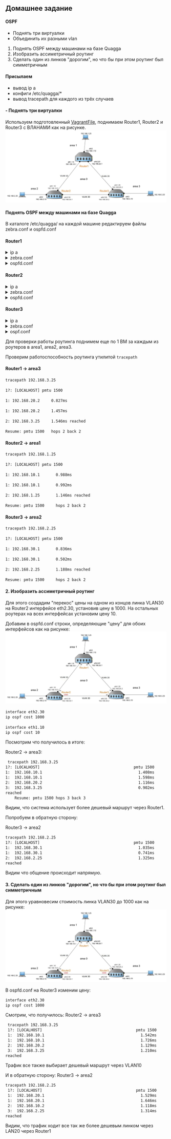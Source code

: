 
## Домашнее задание
#### OSPF
- Поднять три виртуалки
- Объединить их разными vlan
1. Поднять OSPF между машинами на базе Quagga
2. Изобразить ассиметричный роутинг
3. Сделать один из линков "дорогим", но что бы при этом роутинг был симметричным

#### Присылаем 
- вывод ip a
- конфиги /etc/quagga/*
- вывод tracepath для каждого из трёх случаев

#### - Поднять три виртуалки
 Используем подготовленный [VagrantFile](https://github.com/bootcd/Otus-linux-homework/blob/OSPF/1/Vagrantfile), поднимаем Router1, Router2 и Router3 с ВЛАНАМИ как на рисунке.
![](https://github.com/bootcd/Otus-linux-homework/blob/OSPF/%D1%81%D1%85%D0%B5%D0%BC%D0%B01.jpg)
 
 #### Поднять OSPF между машинами на базе Quagga
 В каталоге /etc/quagga/ на каждой машине редактируем файлы zebra.conf и ospfd.conf
 
 #### Router1

 <details>
 <summary>ip a</summary>
 
 ```
 
1: lo: <LOOPBACK,UP,LOWER_UP> mtu 65536 qdisc noqueue state UNKNOWN group default qlen 1000
    link/loopback 00:00:00:00:00:00 brd 00:00:00:00:00:00
    inet 127.0.0.1/8 scope host lo
       valid_lft forever preferred_lft forever
    inet6 ::1/128 scope host
       valid_lft forever preferred_lft forever
2: eth0: <BROADCAST,MULTICAST,UP,LOWER_UP> mtu 1500 qdisc pfifo_fast state UP group default qlen 1000
    link/ether 52:54:00:c9:c7:04 brd ff:ff:ff:ff:ff:ff
    inet 10.0.2.15/24 brd 10.0.2.255 scope global noprefixroute dynamic eth0
       valid_lft 78868sec preferred_lft 78868sec
    inet6 fe80::5054:ff:fec9:c704/64 scope link
       valid_lft forever preferred_lft forever
3: eth1: <BROADCAST,MULTICAST,UP,LOWER_UP> mtu 1500 qdisc pfifo_fast state UP group default qlen 1000
    link/ether 08:00:27:b8:9f:24 brd ff:ff:ff:ff:ff:ff
4: eth2: <BROADCAST,MULTICAST,UP,LOWER_UP> mtu 1500 qdisc pfifo_fast state UP group default qlen 1000
    link/ether 08:00:27:d8:5a:9b brd ff:ff:ff:ff:ff:ff
5: eth3: <BROADCAST,MULTICAST,UP,LOWER_UP> mtu 1500 qdisc pfifo_fast state UP group default qlen 1000
    link/ether 08:00:27:87:c5:65 brd ff:ff:ff:ff:ff:ff
    inet 192.168.1.10/26 brd 192.168.1.63 scope global noprefixroute eth3
       valid_lft forever preferred_lft forever
    inet6 fe80::a00:27ff:fe87:c565/64 scope link
       valid_lft forever preferred_lft forever
6: eth1.10@eth1: <BROADCAST,MULTICAST,UP,LOWER_UP> mtu 1500 qdisc noqueue state UP group default qlen 1000
    link/ether 08:00:27:b8:9f:24 brd ff:ff:ff:ff:ff:ff
    inet 192.168.10.1/24 brd 192.168.10.255 scope global eth1.10
       valid_lft forever preferred_lft forever
    inet6 fe80::a00:27ff:feb8:9f24/64 scope link
       valid_lft forever preferred_lft forever
7: eth2.20@eth2: <BROADCAST,MULTICAST,UP,LOWER_UP> mtu 1500 qdisc noqueue state UP group default qlen 1000
    link/ether 08:00:27:d8:5a:9b brd ff:ff:ff:ff:ff:ff
    inet 192.168.20.1/24 brd 192.168.20.255 scope global eth2.20
       valid_lft forever preferred_lft forever
    inet6 fe80::a00:27ff:fed8:5a9b/64 scope link
       valid_lft forever preferred_lft forever
 
 ```
 
 </details>
 
 <details>
 <summary> zebra.conf</summary>


 ```
 
 ! -*- zebra -*-

hostname Router1
password zebra
enable password zebra

interface lo
description loopback
ip address 127.0.0.1/8
ip forwarding

interface eth1.10
description toRouter2
ip address 192.168.10.1/24
ip forwarding

interface eth2.20
description toRouter3
ip address 192.168.20.1/24
ip forwarding

interface eth3
description LAN
ip address 192.168.1.10/26
ip forwarding

```
</details>

<details>
<summary>ospfd.conf</summary>
 
```

! -*- ospf -*-
hostname Router1
password zebra

router ospf
router-id 0.0.0.1
network 192.168.1.0/26 area 1
network 192.168.10.0/24 area 0
network 192.168.20.0/24 area 0
neighbor 192.168.10.2
neighbor 192.168.20.2
!
log stdout
 
 ```
 </details>
 
 #### Router2
 
 <details>
 <summary>ip a</summary>
 
 ```
1: lo: <LOOPBACK,UP,LOWER_UP> mtu 65536 qdisc noqueue state UNKNOWN group default qlen 1000
    link/loopback 00:00:00:00:00:00 brd 00:00:00:00:00:00
    inet 127.0.0.1/8 scope host lo
       valid_lft forever preferred_lft forever
    inet6 ::1/128 scope host
       valid_lft forever preferred_lft forever
2: eth0: <BROADCAST,MULTICAST,UP,LOWER_UP> mtu 1500 qdisc pfifo_fast state UP group default qlen 1000
    link/ether 52:54:00:c9:c7:04 brd ff:ff:ff:ff:ff:ff
    inet 10.0.2.15/24 brd 10.0.2.255 scope global noprefixroute dynamic eth0
       valid_lft 78893sec preferred_lft 78893sec
    inet6 fe80::5054:ff:fec9:c704/64 scope link
       valid_lft forever preferred_lft forever
3: eth1: <BROADCAST,MULTICAST,UP,LOWER_UP> mtu 1500 qdisc pfifo_fast state UP group default qlen 1000
    link/ether 08:00:27:43:54:c1 brd ff:ff:ff:ff:ff:ff
4: eth2: <BROADCAST,MULTICAST,UP,LOWER_UP> mtu 1500 qdisc pfifo_fast state UP group default qlen 1000
    link/ether 08:00:27:fb:ba:0a brd ff:ff:ff:ff:ff:ff
5: eth3: <BROADCAST,MULTICAST,UP,LOWER_UP> mtu 1500 qdisc pfifo_fast state UP group default qlen 1000
    link/ether 08:00:27:a8:c0:5c brd ff:ff:ff:ff:ff:ff
    inet 192.168.2.10/26 brd 192.168.2.63 scope global noprefixroute eth3
       valid_lft forever preferred_lft forever
    inet6 fe80::a00:27ff:fea8:c05c/64 scope link
       valid_lft forever preferred_lft forever
6: eth1.10@eth1: <BROADCAST,MULTICAST,UP,LOWER_UP> mtu 1500 qdisc noqueue state UP group default qlen 1000
    link/ether 08:00:27:43:54:c1 brd ff:ff:ff:ff:ff:ff
    inet 192.168.10.2/24 brd 192.168.10.255 scope global eth1.10
       valid_lft forever preferred_lft forever
    inet6 fe80::a00:27ff:fe43:54c1/64 scope link
       valid_lft forever preferred_lft forever
7: eth2.30@eth2: <BROADCAST,MULTICAST,UP,LOWER_UP> mtu 1500 qdisc noqueue state UP group default qlen 1000
    link/ether 08:00:27:fb:ba:0a brd ff:ff:ff:ff:ff:ff
    inet 192.168.30.1/24 brd 192.168.30.255 scope global eth2.30
       valid_lft forever preferred_lft forever
    inet6 fe80::a00:27ff:fefb:ba0a/64 scope link
       valid_lft forever preferred_lft forever 
 
 ```
 
 </details>
 
  <details>
 <summary>zebra.conf</summary>
 
  ```
 
! -*- zebra -*-
!
! zebra sample configuration file
!
! $Id: zebra.conf.sample,v 1.1 2002/12/13 20:15:30 paul Exp $
!
hostname Router2
password zebra
enable password zebra
!
! Interface's description.
!
interface lo
description loopback
ip address 127.0.0.1/8
ip forwarding

interface eth1.10
description toRouter1
ip address 192.168.10.2/24
ip forwarding

interface eth2.30
description toRouter3
ip address 192.168.30.1/24
ip forwarding

interface eth3
description LAN
ip address 192.168.2.10/26
ip forwarding
 
 ```
 
 </details>
 
 <details>
 <summary>ospfd.conf</summary>

 ```
 
 ! -*- ospf -*-

hostname Router2
password zebra

router ospf
router-id 0.0.0.2
network 192.168.2.0/26 area 2
network 192.168.10.0/24 area 0
network 192.168.30.0/24 area 0
neighbor 192.168.10.1
neighbor 192.168.30.2
!
log stdout
 
 ```
 </details>
 
 #### Router3
 <details>
 <summary>ip a</summary>
 
  ```
 1: lo: <LOOPBACK,UP,LOWER_UP> mtu 65536 qdisc noqueue state UNKNOWN group default qlen 1000
    link/loopback 00:00:00:00:00:00 brd 00:00:00:00:00:00
    inet 127.0.0.1/8 scope host lo
       valid_lft forever preferred_lft forever
    inet6 ::1/128 scope host
       valid_lft forever preferred_lft forever
2: eth0: <BROADCAST,MULTICAST,UP,LOWER_UP> mtu 1500 qdisc pfifo_fast state UP group default qlen 1000
    link/ether 52:54:00:c9:c7:04 brd ff:ff:ff:ff:ff:ff
    inet 10.0.2.15/24 brd 10.0.2.255 scope global noprefixroute dynamic eth0
       valid_lft 78911sec preferred_lft 78911sec
    inet6 fe80::5054:ff:fec9:c704/64 scope link
       valid_lft forever preferred_lft forever
3: eth1: <BROADCAST,MULTICAST,UP,LOWER_UP> mtu 1500 qdisc pfifo_fast state UP group default qlen 1000
    link/ether 08:00:27:bf:4d:e7 brd ff:ff:ff:ff:ff:ff
4: eth2: <BROADCAST,MULTICAST,UP,LOWER_UP> mtu 1500 qdisc pfifo_fast state UP group default qlen 1000
    link/ether 08:00:27:c8:b4:58 brd ff:ff:ff:ff:ff:ff
5: eth3: <BROADCAST,MULTICAST,UP,LOWER_UP> mtu 1500 qdisc pfifo_fast state UP group default qlen 1000
    link/ether 08:00:27:be:ef:bc brd ff:ff:ff:ff:ff:ff
    inet 192.168.3.10/26 brd 192.168.3.63 scope global noprefixroute eth3
       valid_lft forever preferred_lft forever
    inet6 fe80::a00:27ff:febe:efbc/64 scope link
       valid_lft forever preferred_lft forever
6: eth1.30@eth1: <BROADCAST,MULTICAST,UP,LOWER_UP> mtu 1500 qdisc noqueue state UP group default qlen 1000
    link/ether 08:00:27:bf:4d:e7 brd ff:ff:ff:ff:ff:ff
    inet 192.168.30.2/24 brd 192.168.30.255 scope global eth1.30
       valid_lft forever preferred_lft forever
    inet6 fe80::a00:27ff:febf:4de7/64 scope link
       valid_lft forever preferred_lft forever
7: eth2.20@eth2: <BROADCAST,MULTICAST,UP,LOWER_UP> mtu 1500 qdisc noqueue state UP group default qlen 1000
    link/ether 08:00:27:c8:b4:58 brd ff:ff:ff:ff:ff:ff
    inet 192.168.20.2/24 brd 192.168.20.255 scope global eth2.20
       valid_lft forever preferred_lft forever
    inet6 fe80::a00:27ff:fec8:b458/64 scope link
       valid_lft forever preferred_lft forever
       
 ```
</details> 

<details>
 <summary>zebra.conf</summary>

 ```
 ! -*- zebra -*-
!
! zebra sample configuration file
!
! $Id: zebra.conf.sample,v 1.1 2002/12/13 20:15:30 paul Exp $
!
hostname Router3
password zebra
enable password zebra
!
! Interface's description.
!
interface lo
description loopback
ip address 127.0.0.1/8
ip forwarding

interface eth1.20
description toRouter1
ip address 192.168.20.2/24
ip forwarding

interface eth2.30
description toRouter2
ip address 192.168.30.2/24
ip forwarding

interface eth3
description LAN
ip address 192.168.3.10/26
ip forwarding

```
</details>

<details>
<summary>ospf.conf</summary>

```
 ! -*- ospf -*-

hostname Router3
password zebra

router ospf
router-id 0.0.0.3
network 192.168.3.0/26 area 3
network 192.168.20.0/24 area 0
network 192.168.30.0/24 area 0
neighbor 192.168.20.1
neighbor 192.168.30.1
!
log stdout
 
 ```
</details> 


 Для проверки работы роутинга поднимем еще по 1 ВМ за каждым из роутеров в area1, area2, area3.
 
 Проверим работоспособность роутинга утилитой `tracepath`
 
 #### Router1 -> area3
 
 ```
 tracepath 192.168.3.25

1?: [LOCALHOST] pmtu 1500

1: 192.168.20.2     0.827ms

1: 192.168.20.2     1.457ms

2: 192.168.3.25     1.546ms reached

Resume: pmtu 1500   hops 2 back 2
 
 ```
 #### Router2 -> area1
 
 ```
 tracepath 192.168.1.25

1?: [LOCALHOST] pmtu 1500

1: 192.168.10.1       0.988ms

1: 192.168.10.1       0.992ms

2: 192.168.1.25       1.146ms reached

Resume: pmtu 1500     hops 2 back 2
 
 ```
 #### Router3 -> area2
 
 ```
 tracepath 192.168.2.25

1?: [LOCALHOST] pmtu 1500

1: 192.168.30.1       0.836ms

1: 192.168.30.1       0.502ms

2: 192.168.2.25       1.188ms reached

Resume: pmtu 1500     hops 2 back 2
 
 ```
 
 #### 2. Изобразить ассиметричный роутинг
 
 Для этого создадим "перекос" цены на одном из концов линка VLAN30 на Router2 интерфейсе eth2.30, установив цену в 1000. На остальных роутерах на всех интерфейсах установим цену 10.

Добавим в ospfd.conf строки, определяющие "цену" для обоих интерфейсов как на рисунке:![](https://github.com/bootcd/Otus-linux-homework/blob/OSPF/2/%D1%81%D1%85%D0%B5%D0%BC%D0%B02.jpg)

 ```
interface eth2.30
ip ospf cost 1000

interface eth1.10
ip ospf cost 10
``` 
 
 
 Посмотрим что получилось в итоге:
 
 Router2 -> area3:
 ```
  tracepath 192.168.3.25
 1?: [LOCALHOST]                                         pmtu 1500
 1:  192.168.10.1                                          1.408ms
 1:  192.168.10.1                                          1.598ms
 2:  192.168.20.2                                          1.116ms
 3:  192.168.3.25                                          0.902ms reached
     Resume: pmtu 1500 hops 3 back 3
  ```
  Видим, что система использует более дешевый маршрут через Router1.
  
  Попробуем в обратную сторону:
  
  Router3 -> area2
  ````
  tracepath 192.168.2.25
 1?: [LOCALHOST]                                         pmtu 1500
 1:  192.168.30.1                                          1.035ms
 1:  192.168.30.1                                          0.741ms
 2:  192.168.2.25                                          1.325ms reached
  ````
  Видим что общение происходит напрямую.
  
  #### 3. Сделать один из линков "дорогим", но что бы при этом роутинг был симметричным
  
  Для этого уравновесим стоимость линка VLAN30 до 1000 как на рисунке: ![](https://github.com/bootcd/Otus-linux-homework/blob/OSPF/3/%D1%81%D1%85%D0%B5%D0%BC%D0%B03.jpg)
  
  В ospfd.conf на Router3 изменим цену:
  
```
interface eth2.30
ip ospf cost 1000
```
Смотрим, что получилось:
Router2 -> area3
```
 tracepath 192.168.3.25
 1?: [LOCALHOST]                                         pmtu 1500
 1:  192.168.10.1                                          1.542ms
 1:  192.168.10.1                                          1.726ms
 2:  192.168.20.2                                          1.129ms
 3:  192.168.3.25                                          1.210ms reached
```
Трафик все также выбирает дешевый маршрут через VLAN10

И в обратную сторону:
Router3 -> area2

```
tracepath 192.168.2.25
 1?: [LOCALHOST]                                         pmtu 1500
 1:  192.168.20.1                                          1.529ms
 1:  192.168.20.1                                          1.646ms
 2:  192.168.10.2                                          1.118ms
 3:  192.168.2.25                                          1.314ms reached
```
Видим, что трафик ходит все так же более дешевым линком через LAN20 через Router1
